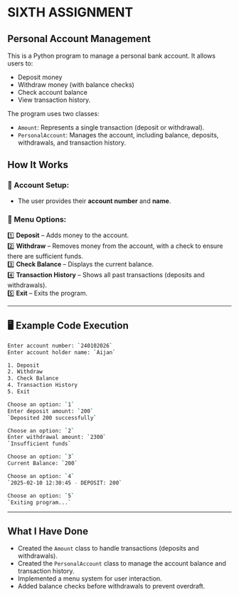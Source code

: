 # SIXTH ASSIGNMENT 
## Personal Account Management
This is a Python program to manage a personal bank account. It allows users to:
 - Deposit money
 - Withdraw money (with balance checks)
 - Check account balance
 - View transaction history.

The program uses two classes:
 - `Amount`: Represents a single transaction (deposit or withdrawal).
 - `PersonalAccount`: Manages the account, including balance, deposits, withdrawals, and transaction history.

##  How It Works  
### 🔹 Account Setup:  
- The user provides their **account number** and **name**.  
### 🔹 Menu Options:  
1️⃣ **Deposit** – Adds money to the account.  
2️⃣ **Withdraw** – Removes money from the account, with a check to ensure there are sufficient funds.  
3️⃣ **Check Balance** – Displays the current balance.  
4️⃣ **Transaction History** – Shows all past transactions (deposits and withdrawals).  
5️⃣ **Exit** – Exits the program.  

---

## 🖥 Example Code Execution  

```bash
Enter account number: `240102026`  
Enter account holder name: `Aijan`  

1. Deposit  
2. Withdraw  
3. Check Balance  
4. Transaction History  
5. Exit  

Choose an option: `1`  
Enter deposit amount: `200`  
`Deposited 200 successfully`  

Choose an option: `2`  
Enter withdrawal amount: `2300`  
`Insufficient funds`

Choose an option: `3`  
Current Balance: `200`  

Choose an option: `4`  
`2025-02-10 12:30:45 - DEPOSIT: 200`  

Choose an option: `5`  
`Exiting program...`

```
---
## What I Have Done
 - Created the `Amount` class to handle transactions (deposits and withdrawals).
 - Created the `PersonalAccount` class to manage the account balance and transaction history.
 - Implemented a menu system for user interaction.
 - Added balance checks before withdrawals to prevent overdraft.
